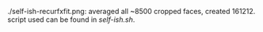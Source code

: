 ./self-ish-recurfxfit.png: averaged all ~8500 cropped faces, created 161212.
script used can be found in *self-ish.sh*.
